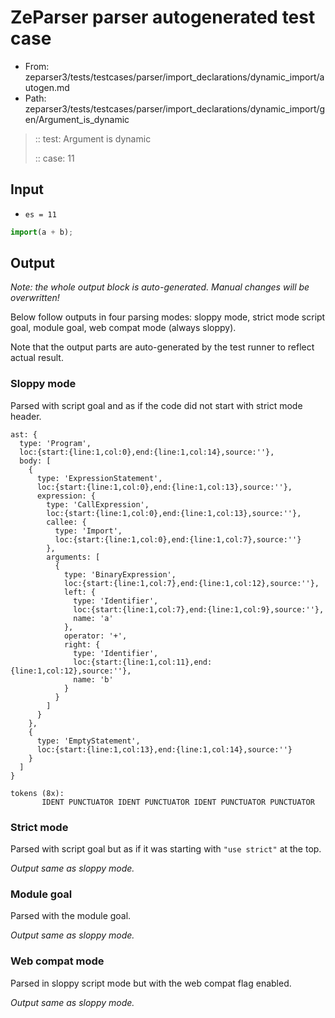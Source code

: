 # ZeParser parser autogenerated test case

- From: zeparser3/tests/testcases/parser/import_declarations/dynamic_import/autogen.md
- Path: zeparser3/tests/testcases/parser/import_declarations/dynamic_import/gen/Argument_is_dynamic

> :: test: Argument is dynamic
>
> :: case: 11

## Input

- `es = 11`

`````js
import(a + b);
`````

## Output

_Note: the whole output block is auto-generated. Manual changes will be overwritten!_

Below follow outputs in four parsing modes: sloppy mode, strict mode script goal, module goal, web compat mode (always sloppy).

Note that the output parts are auto-generated by the test runner to reflect actual result.

### Sloppy mode

Parsed with script goal and as if the code did not start with strict mode header.

`````
ast: {
  type: 'Program',
  loc:{start:{line:1,col:0},end:{line:1,col:14},source:''},
  body: [
    {
      type: 'ExpressionStatement',
      loc:{start:{line:1,col:0},end:{line:1,col:13},source:''},
      expression: {
        type: 'CallExpression',
        loc:{start:{line:1,col:0},end:{line:1,col:13},source:''},
        callee: {
          type: 'Import',
          loc:{start:{line:1,col:0},end:{line:1,col:7},source:''}
        },
        arguments: [
          {
            type: 'BinaryExpression',
            loc:{start:{line:1,col:7},end:{line:1,col:12},source:''},
            left: {
              type: 'Identifier',
              loc:{start:{line:1,col:7},end:{line:1,col:9},source:''},
              name: 'a'
            },
            operator: '+',
            right: {
              type: 'Identifier',
              loc:{start:{line:1,col:11},end:{line:1,col:12},source:''},
              name: 'b'
            }
          }
        ]
      }
    },
    {
      type: 'EmptyStatement',
      loc:{start:{line:1,col:13},end:{line:1,col:14},source:''}
    }
  ]
}

tokens (8x):
       IDENT PUNCTUATOR IDENT PUNCTUATOR IDENT PUNCTUATOR PUNCTUATOR
`````

### Strict mode

Parsed with script goal but as if it was starting with `"use strict"` at the top.

_Output same as sloppy mode._

### Module goal

Parsed with the module goal.

_Output same as sloppy mode._

### Web compat mode

Parsed in sloppy script mode but with the web compat flag enabled.

_Output same as sloppy mode._
